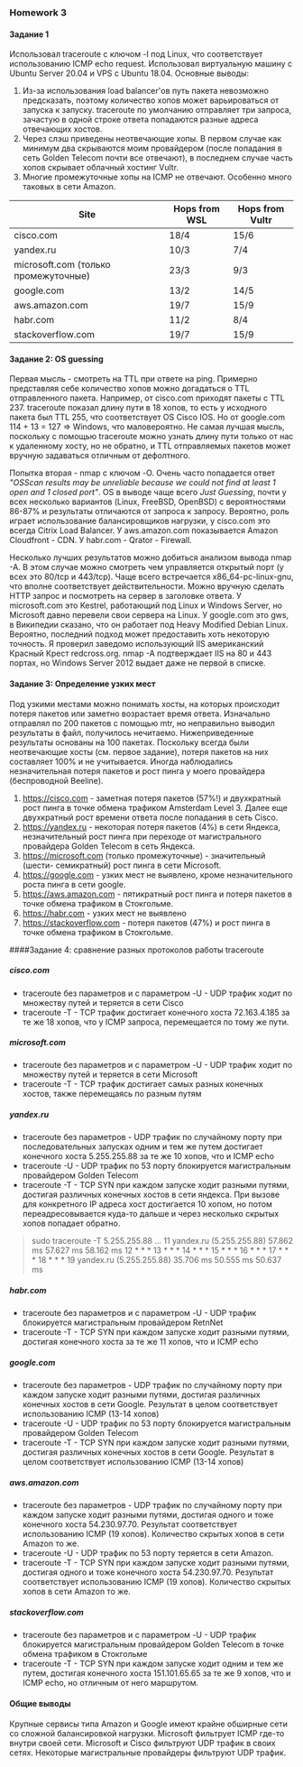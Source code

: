 ### Homework 3
#### Задание 1
Использовал traceroute с ключом -I под Linux, что соответствует использованию ICMP echo request. Использовал виртуальную машину с Ubuntu Server 20.04 и VPS с Ubuntu 18.04.  Основные выводы:
1. Из-за использования load balancer'ов путь пакета невозможно предсказать, поэтому количество хопов может варьироваться от запуска к запуску. traceroute по умолчанию отправляет три запроса, зачастую в одной строке ответа попадаются разные адреса отвечающих хостов.
2. Через слэш приведены неотвечающие хопы. В первом случае как минимум два скрываются моим провайдером (после попадания в сеть Golden Telecom почти все отвечают), в последнем случае часть хопов скрывает облачный хостинг Vultr.
3. Многие промежуточные хопы на ICMP не отвечают. Особенно много таковых в сети Amazon.

Site |  Hops from WSL | Hops from Vultr
-----|---------------|-----------------
cisco.com |18/4 | 15/6
yandex.ru | 10/3 | 7/4
microsoft.com (только промежуточные) | 23/3 |9/3
google.com | 13/2 | 14/5|
aws.amazon.com |19/7 | 15/9
habr.com | 11/2 | 8/4
stackoverflow.com |19/7| 15/9



#### Задание 2: OS guessing
Первая мысль - смотреть на TTL при ответе на ping. Примерно представляя себе количество хопов можно догадаться о TTL отправленного пакета. Например, от cisco.com приходят пакеты с TTL 237. traceroute показал длину пути в 18 хопов, то есть у исходного пакета был TTL 255, что соответствует OS Cisco IOS. 
Но от google.com 114 + 13 = 127 => Windows, что маловероятно. Не самая лучшая мысль, поскольку с помощью traceroute можно узнать длину пути только от нас к удаленному хосту, но не обратно, и TTL отправляемых пакетов может вручную задаваться отличным от дефолтного.

Попытка вторая - nmap с ключом -O. Очень часто попадается ответ *"OSScan results may be unreliable because we could not find at least 1 open and 1 closed port"*. OS в выводе чаще всего *Just Guessing*, почти у всех несколько вариантов (Linux, FreeBSD, OpenBSD) с вероятностями 86-87% и результаты отличаются от запроса к запросу. Вероятно, роль играет использование балансировщиков нагрузки, у cisco.com это всегда Citrix Load Balancer. У aws.amazon.com показывается Amazon Cloudfront - CDN. У habr.com - Qrator - Firewall.

Несколько лучших результатов можно добиться анализом вывода nmap -A. В этом случае можно смотреть чем управляется открытый порт (у всех это 80/tcp и 443/tcp). Чаще всего встречается x86_64-pc-linux-gnu, что вполне соответствует действительности. Можно вручную сделать HTTP запрос и посмотреть на сервер в заголовке ответа. 
У microsoft.com это Kestrel, работающий под Linux и Windows Server, но Microsoft давно перевели свои сервера на Linux.
У google.com это gws, в Википедии сказано, что он работает под Heavy Modified Debian Linux.
Вероятно, последний подход может предоставить хоть некоторую точность. Я проверил заведомо использующий IIS американский Красный Крест redcross.org. nmap -A подтверждает IIS на 80 и 443 портах, но Windows Server 2012 выдает даже не первой в списке.

#### Задание 3: Определение узких мест
Под узкими местами можно понимать хосты, на которых происходит потеря пакетов или заметно возрастает время ответа.
Изначально отправлял по 200 пакетов с помощью mtr, но неправильно выводил результаты в файл, получилось нечитаемо. Нижеприведенные результаты основаны на 100 пакетах. Поскольку всегда были неотвечающие хосты (см. первое задание), потеря пакетов на них составляет 100% и не учитывается. Иногда наблюдались незначительная потеря пакетов и рост пинга у моего провайдера (беспроводной Beeline).

1. https://cisco.com - заметная потеря пакетов (57%!) и двухкратный рост пинга в точке обмена трафиком Amsterdam Level 3. Далее еще двухкратный рост времени ответа после попадания в сеть Cisco.
2. https://yandex.ru - некоторая потеря пакетов (4%) в сети Яндекса, незначительный рост пинга при переходе от магистрального провайдера Golden Telecom в сеть Яндекса.
3. https://microsoft.com (только промежуточные) - значительный (шести- семикратный) рост пинга в сети Microsoft. 
4. https://google.com  - узких мест не выявлено, кроме незначительного роста пинга в сети google.
5. https://aws.amazon.com - пятикратный рост пинга и потеря пакетов в точке обмена трафиком в Стокгольме.
6. https://habr.com - узких мест не выявлено
7. https://stackoverflow.com - потеря пакетов (47%) и рост пинга в точке обмена трафиком в Стокгольме.

####Задание 4: сравнение разных протоколов работы traceroute
##### cisco.com
* traceroute без параметров и с параметром -U - UDP трафик ходит по множеству путей и теряется в сети Cisco
* traceroute -T - TCP трафик достигает конечного хоста 72.163.4.185 за те же 18 хопов, что у ICMP запроса, перемещается по тому же пути.
##### microsoft.com
* traceroute без параметров и с параметром -U - UDP трафик ходит по множеству путей и теряется в сети Microsoft
* traceroute -T - TCP трафик достигает самых разных конечных хостов, также перемещаясь по разным путям
##### yandex.ru 
* traceroute без параметров - UDP трафик по случайному порту при последовательных запусках одним и тем же путем достигает конечного хоста 5.255.255.88 за те же 10 хопов, что и ICMP echo
* traceroute -U - UDP трафик по 53 порту блокируется магистральным провайдером Golden Telecom
* traceroute -T - TCP SYN при каждом запуске ходит разными путями, достигая различных конечных хостов в сети яндекса. При вызове для конкретного IP адреса хост достигается 10 хопом, но потом переадресовывается куда-то дальше и через несколько скрытых хопов попадает обратно.
>sudo traceroute -T 5.255.255.88
...
>11  yandex.ru (5.255.255.88)  57.862 ms  57.627 ms  58.162 ms
12  * * *
13  * * *
14  * * *
15  * * *
16  * * *
17  * * *
18  * * *
19  yandex.ru (5.255.255.88)  35.706 ms  50.555 ms  50.637 ms

##### habr.com
* traceroute без параметров  и с параметром -U - UDP трафик блокируется магистральным провайдером RetnNet
* traceroute -T - TCP SYN при каждом запуске ходит разными путями, достигая конечного хоста за те же 11 хопов, что и ICMP echo

##### google.com
* traceroute без параметров - UDP трафик по случайному порту при каждом запуске ходит разными путями, достигая различных конечных хостов в сети Google. Результат в целом соответствует использованию ICMP (13-14 хопов)
* traceroute -U - UDP трафик по 53 порту блокируется магистральным провайдером Golden Telecom
* traceroute -T - TCP SYN при каждом запуске ходит разными путями, достигая различных конечных хостов в сети Google. Результат в целом соответствует использованию ICMP (13-14 хопов)

##### aws.amazon.com
* traceroute без параметров - UDP трафик по случайному порту при каждом запуске ходит разными путями, достигая одного и тоже конечного хоста 54.230.97.70. Результат соответствует использованию ICMP (19 хопов). Количество скрытых хопов в сети Amazon то же.
* traceroute -U - UDP трафик по 53 порту теряется в сети Amazon.
* traceroute -T - TCP SYN при каждом запуске ходит разными путями, достигая одного и тоже конечного хоста 54.230.97.70. Результат соответствует использованию ICMP (19 хопов). Количество скрытых хопов в сети Amazon то же.

##### stackoverflow.com
* traceroute без параметров  и с параметром -U - UDP трафик блокируется магистральным провайдером Golden Telecom в точке обмена трафиком в Стокгольме
* traceroute -T - TCP SYN при каждом запуске ходит одним и тем же путем, достигая конечного хоста 151.101.65.65 за те же 9 хопов, что и ICMP echo, но отличным от него маршрутом.

#### Общие выводы
Крупные сервисы типа Amazon и Google имеют крайне обширные сети со сложной балансировкой нагрузки.
Microsoft фильтрует ICMP где-то внутри своей сети.
Microsoft и Cisco фильтруют UDP трафик в своих сетях.
Некоторые магистральные провайдеры фильтруют UDP трафик.